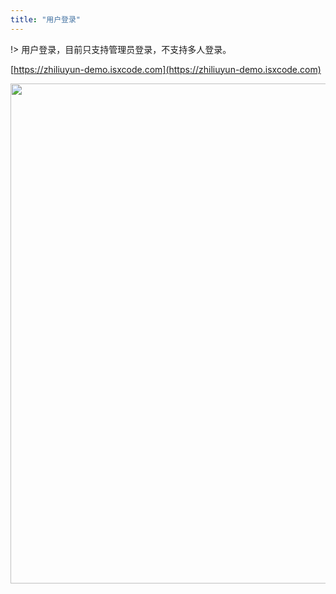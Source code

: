 ```yaml
---
title: "用户登录"
---
```


!> 用户登录，目前只支持管理员登录，不支持多人登录。

[https://zhiliuyun-demo.isxcode.com](https://zhiliuyun-demo.isxcode.com)

<img src="https://img.isxcode.com/picgo/20230415165223.png" width="800">
